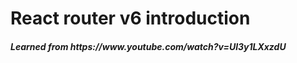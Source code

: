 <h1>React router v6 introduction</h1>
<h5>Learned from https://www.youtube.com/watch?v=Ul3y1LXxzdU</h5>
